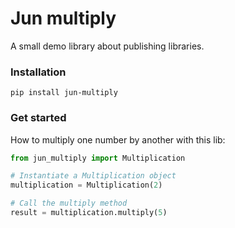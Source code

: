 # Jun multiply
A small demo library about publishing libraries.

### Installation
```
pip install jun-multiply
```

### Get started
How to multiply one number by another with this lib:

```Python
from jun_multiply import Multiplication

# Instantiate a Multiplication object
multiplication = Multiplication(2)

# Call the multiply method
result = multiplication.multiply(5)
```

